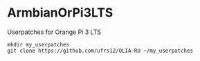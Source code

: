 # ArmbianOrPi3LTS
Userpatches for Orange Pi 3 LTS  

`mkdir my_userpatches`  
`git clone https://github.com/ufrs12/OLIA-RU ~/my_userpatches`  

